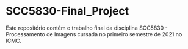 # SCC5830-Final_Project
Este repositório contém o trabalho final da disciplina SCC5830 - Processamento de Imagens cursada no primeiro semestre de 2021 no ICMC.
